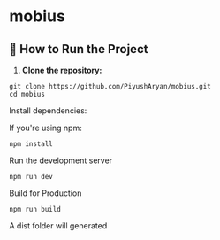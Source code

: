 # mobius

## 🚀 How to Run the Project

1. **Clone the repository:**

 ```
 git clone https://github.com/PiyushAryan/mobius.git
 cd mobius
 ```

Install dependencies:

If you're using npm:

```
npm install
```

Run the development server

```
npm run dev
```

Build for Production

```
npm run build
```
A dist folder will generated

